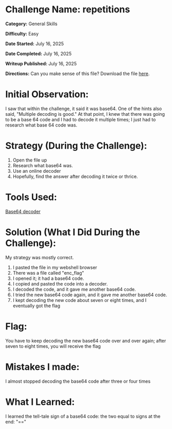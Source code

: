 # Challenge Name: repetitions

**Category:** General Skills

**Difficulty:** Easy

**Date Started:** July 16, 2025

**Date Completed:** July 16, 2025

**Writeup Published:** July 16, 2025

**Directions:** Can you make sense of this file? Download the file [here](https://artifacts.picoctf.net/c/475/enc_flag).

 # Initial Observation: 
I saw that within the challenge, it said it was base64. One of the hints also said, "Multiple decoding is good." At that point, I knew that there was going to be a base 64 code and I had to decode it multiple times; I just had to research what base 64 code was. 

 # Strategy (During the Challenge):
1. Open the file up
2. Research what base64 was.
3. Use an online decoder
4. Hopefully, find the answer after decoding it twice or thrice. 

 # Tools Used:

  [Base64 decoder](https://www.base64decode.org/)

# Solution (What I Did During the Challenge): 
My strategy was mostly correct.
1. I pasted the file in my webshell browser
2. There was a file called "enc_flag"
3. I opened it; it had a base64 code.
4. I copied and pasted the code into a decoder.
5. I decoded the code, and it gave me another base64 code.
6. I tried the new base64 code again, and it gave me another base64 code.
7. I kept decoding the new code about seven or eight times, and I eventually got the flag 

# Flag: 

You have to keep decoding the new base64 code over and over again; after seven to eight times, you will receive the flag

# Mistakes I made:
I almost stopped decoding the base64 code after three or four times
   
# What I Learned:
I learned the tell-tale sign of a base64 code: the two equal to signs at the end: "==" 
